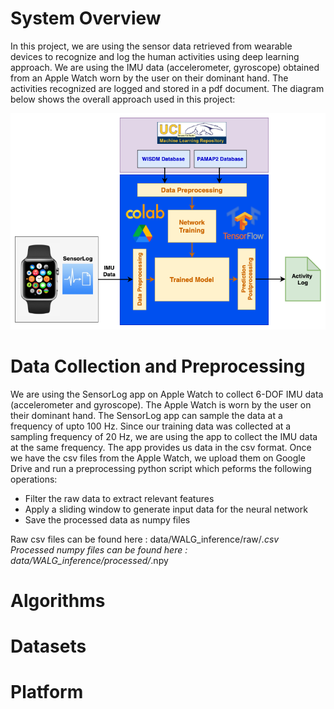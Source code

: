 # System Overview 
In this project, we are using the sensor data retrieved from wearable devices to recognize and log the human activities using deep learning approach. We are using the IMU data (accelerometer, gyroscope) obtained from an Apple Watch worn by the user on their dominant hand. The activities recognized are logged and stored in a pdf document. The diagram below shows the overall approach used in this project:

![System Diagram](png/technical_approach.png)

# Data Collection and Preprocessing
We are using the SensorLog app on Apple Watch to collect 6-DOF IMU data (accelerometer and gyroscope). The Apple Watch is worn by the user on their dominant hand. The SensorLog app can sample the data at a frequency of upto 100 Hz. Since our training data was collected at a sampling frequency of 20 Hz, we are using the app to collect the IMU data at the same frequency. The app provides us data in the csv format. Once we have the csv files from the Apple Watch, we upload them on Google Drive and run a preprocessing python script which peforms the following operations: 

* Filter the raw data to extract relevant features 
* Apply a sliding window to generate input data for the neural network 
* Save the processed data as numpy files 

Raw csv files can be found here : data/WALG_inference/raw/*.csv  
Processed numpy files can be found here : data/WALG_inference/processed/*.npy

# Algorithms
# Datasets
# Platform
